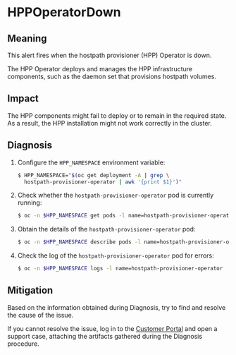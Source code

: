# HPPOperatorDown
<!-- Edited by Jiří Herrmann, 8 Nov 2022 -->

## Meaning

This alert fires when the hostpath provisioner (HPP) Operator is down.

The HPP Operator deploys and manages the HPP infrastructure components, such
as the daemon set that provisions hostpath volumes.

## Impact

The HPP components might fail to deploy or to remain in the required state.
As a result, the HPP installation might not work correctly in the cluster.

## Diagnosis

1. Configure the `HPP_NAMESPACE` environment variable:

   ```bash
   $ HPP_NAMESPACE="$(oc get deployment -A | grep \
     hostpath-provisioner-operator | awk '{print $1}')"
   ```

2. Check whether the `hostpath-provisioner-operator` pod is currently running:

   ```bash
   $ oc -n $HPP_NAMESPACE get pods -l name=hostpath-provisioner-operator
   ```

3. Obtain the details of the `hostpath-provisioner-operator` pod:

   ```bash
   $ oc -n $HPP_NAMESPACE describe pods -l name=hostpath-provisioner-operator
   ```

4. Check the log of the `hostpath-provisioner-operator` pod for errors:

   ```bash
   $ oc -n $HPP_NAMESPACE logs -l name=hostpath-provisioner-operator
   ```

## Mitigation

Based on the information obtained during Diagnosis, try to find and resolve
the cause of the issue.

If you cannot resolve the issue, log in to the
[Customer Portal](https://access.redhat.com) and open a support case,
attaching the artifacts gathered during the Diagnosis procedure.
